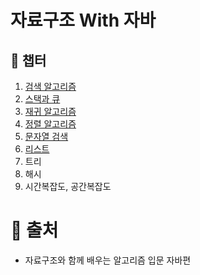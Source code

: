 # 자료구조 With 자바

## :bookmark_tabs: 챕터
1. [검색 알고리즘](https://github.com/mkyoung24/Algorithm/tree/ch1)
2. [스택과 큐](https://github.com/mkyoung24/Algorithm/tree/ch2)
3. [재귀 알고리즘](https://github.com/mkyoung24/Algorithm/tree/ch3)
4. [정렬 알고리즘](https://github.com/mkyoung24/Algorithm/tree/ch4)
5. [문자열 검색](https://github.com/mkyoung24/Algorithm/tree/ch5)
6. [리스트](https://github.com/mkyoung24/Algorithm/tree/ch6)
7. 트리
8. 해시
9. 시간복잡도, 공간복잡도


# :file_folder: 출처
- 자료구조와 함께 배우는 알고리즘 입문 자바편

